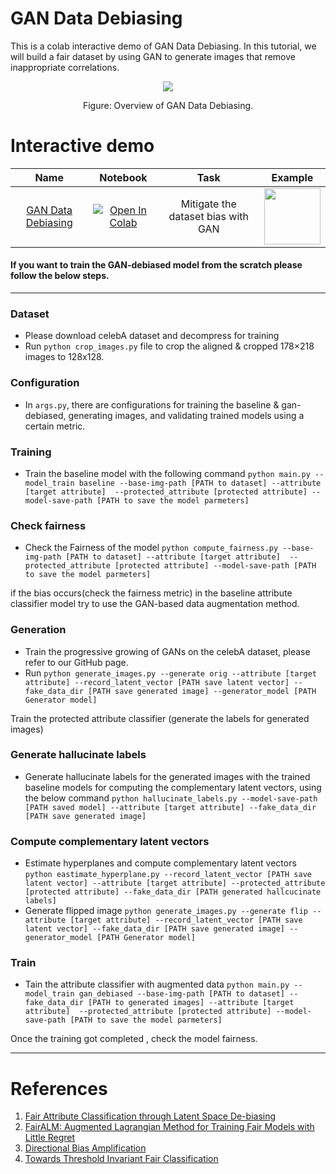 # GAN Data Debiasing
This is a colab interactive demo of GAN Data Debiasing.
In this tutorial, we will build a fair dataset by using GAN to generate images that remove inappropriate correlations.

<p align="center">
<img src='images/gan_data_debiasing_workflow.png'>
</p>
<p align="center">
Figure: Overview of GAN Data Debiasing.
</p>

# Interactive demo

|Name| Notebook           | Task  | Example                       |
|:---------------------------------:|:-------------:|:-----:|:------------:|
 [GAN Data Debiasing](https://arxiv.org/abs/2012.01469) | [![Open In Colab](https://colab.research.google.com/assets/colab-badge.svg)](https://colab.research.google.com/github/sony/nnabla-examples/blob/master/interactive-demos/gan_data_debiasing.ipynb) | Mitigate the dataset bias with GAN|<a href="url"><img src="images/gan_data_debiasing_workflow.png" align="center" height="90" ></a>|



#### If you want to train the GAN-debiased model from the scratch please follow the below steps.
***
### Dataset
* Please download celebA dataset and decompress for training
* Run `python crop_images.py` file to crop the aligned & cropped 178×218 images to 128x128.

### Configuration
* In `args.py`, there are configurations for training the baseline & gan-debiased,
generating images, and validating trained models using a certain metric.

### Training
* Train the baseline model with the following command 
`python main.py --model_train baseline
--base-img-path [PATH to dataset] --attribute [target attribute] 
--protected_attribute [protected attribute]
--model-save-path [PATH to save the model parmeters]`

### Check fairness
* Check the Fairness of the model
`python compute_fairness.py --base-img-path [PATH to dataset] --attribute [target attribute] 
--protected_attribute [protected attribute]
--model-save-path [PATH to save the model parmeters]`

if the bias occurs(check the fairness metric) in the baseline attribute classifier model try to use the GAN-based data augmentation method.  

### Generation
* Train the progressive growing of GANs on the celebA dataset, please refer to our GitHub page.
* Run `python generate_images.py --generate orig --attribute [target attribute]
--record_latent_vector [PATH save latent vector] --fake_data_dir [PATH save generated image]
--generator_model [PATH Generator model]`

Train the protected attribute classifier (generate the labels for generated images)

### Generate hallucinate labels
* Generate hallucinate labels for the generated images with the trained baseline models for computing the complementary latent vectors, using the below command
`python hallucinate_labels.py --model-save-path [PATH saved model] --attribute [target attribute] --fake_data_dir [PATH save generated image]`

### Compute complementary latent vectors
* Estimate hyperplanes and compute complementary latent vectors `python eastimate_hyperplane.py --record_latent_vector [PATH save latent vector] --attribute [target attribute]
 --protected_attribute [protected attribute] --fake_data_dir [PATH generated hallcucinate labels]`
* Generate flipped image `python generate_images.py --generate flip --attribute [target attribute]
--record_latent_vector [PATH save latent vector] --fake_data_dir [PATH save generated image]
--generator_model [PATH Generator model]`

### Train
* Tain the attribute classifier with augmented data
`python main.py --model_train gan_debiased
--base-img-path [PATH to dataset] --fake_data_dir [PATH to generated images] --attribute [target attribute] 
--protected_attribute [protected attribute]
--model-save-path [PATH to save the model parmeters]`

Once the training got completed , check the model fairness.
***
# References
1. [Fair Attribute Classification through Latent Space De-biasing ](https://arxiv.org/abs/2012.01469)
2. [FairALM: Augmented Lagrangian Method for Training Fair Models with Little Regret](https://arxiv.org/abs/2004.01355)
3. [Directional Bias Amplification](https://arxiv.org/abs/2102.12594)
4. [Towards Threshold Invariant Fair Classification](https://arxiv.org/abs/2006.10667)


 
 



 
